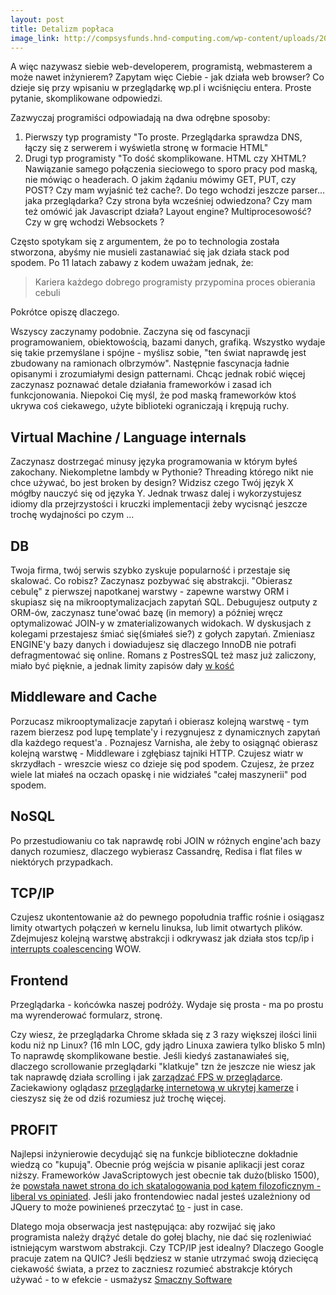 ```yaml
---
layout: post
title: Detalizm popłaca
image_link: http://compsysfunds.hnd-computing.com/wp-content/uploads/2012/08/OS-Layers.png
---
```


A więc nazywasz siebie web-developerem, programistą, webmasterem a może nawet inżynierem? Zapytam więc Ciebie - jak działa web browser? Co dzieje się przy wpisaniu w przeglądarkę wp.pl i wciśnięciu entera. Proste pytanie, skomplikowane odpowiedzi.

Zazwyczaj programiści odpowiadają na dwa odrębne sposoby:

1. Pierwszy typ programisty "To proste. Przeglądarka sprawdza DNS, łączy się z serwerem i wyświetla stronę w formacie HTML"
2. Drugi typ programisty "To dość skomplikowane. HTML czy XHTML? Nawiązanie samego połączenia sieciowego to sporo pracy pod maską, nie mówiąc o headerach. O jakim żądaniu mówimy GET, PUT, czy POST? Czy mam wyjaśnić też cache?. Do tego wchodzi jeszcze parser... jaka przeglądarka? Czy strona była wcześniej odwiedzona? Czy mam też omówić jak Javascript działa? Layout engine? Multiprocesowość? Czy w grę wchodzi Websockets ? 

Często spotykam się z argumentem, że po to technologia została stworzona, abyśmy nie musieli zastanawiać się jak działa stack pod spodem. Po 11 latach zabawy z kodem uważam jednak, że:

> Kariera każdego dobrego programisty przypomina proces obierania cebuli

Pokrótce opiszę dlaczego.

Wszyscy zaczynamy podobnie. Zaczyna się od fascynacji programowaniem, obiektowością, bazami danych, grafiką. Wszystko wydaje się takie przemyślane i spójne - myślisz sobie, "ten świat naprawdę jest zbudowany na ramionach olbrzymów". Następnie fascynacja ładnie opisanymi i zrozumiałymi design patternami. Chcąc jednak robić więcej zaczynasz poznawać detale działania frameworków i zasad ich funkcjonowania. Niepokoi Cię myśl, że pod maską frameworków ktoś ukrywa coś ciekawego, użyte biblioteki ograniczają i krępują ruchy. 

## Virtual Machine / Language internals

Zaczynasz dostrzegać minusy języka programowania w którym byłeś zakochany. Niekompletne lambdy w Pythonie? Threading którego nikt nie chce używać, bo jest broken by design? Widzisz czego Twój język X mógłby nauczyć się od języka Y. Jednak trwasz dalej i wykorzystujesz idiomy dla przejrzystości i kruczki implementacji żeby wycisnąć jeszcze trochę wydajności po czym ...

## DB

Twoja firma, twój serwis szybko zyskuje popularność i przestaje się skalować. Co robisz? Zaczynasz pozbywać się abstrakcji. "Obierasz cebulę" z pierwszej napotkanej warstwy - zapewne warstwy ORM i skupiasz się na mikrooptymalizacjach zapytań SQL. Debugujesz outputy z ORM-ów, zaczynasz tune'ować bazę (in memory) a później wręcz optymalizować JOIN-y w zmaterializowanych widokach. W dyskusjach z kolegami przestajesz śmiać się(śmiałeś sie?) z gołych zapytań. Zmieniasz ENGINE'y bazy danych i dowiadujesz się dlaczego InnoDB nie potrafi defragmentować się online. Romans z PostresSQL też masz już zaliczony, miało być pięknie, a jednak limity zapisów dały [w kość](https://eng.uber.com/mysql-migration/)

## Middleware and Cache

Porzucasz mikrooptymalizacje zapytań i obierasz kolejną warstwę - tym razem bierzesz pod lupę template'y i rezygnujesz z dynamicznych zapytań dla każdego request'a . Poznajesz Varnisha, ale żeby to osiągnąć obierasz kolejną warstwę - Middleware i zgłębiasz tajniki HTTP. Czujesz wiatr w skrzydłach - wreszcie wiesz co dzieje się pod spodem. Czujesz, że przez wiele lat miałeś na oczach opaskę i nie widziałeś "całej maszynerii" pod spodem. 

## NoSQL

Po przestudiowaniu co tak naprawdę robi JOIN w różnych engine'ach bazy danych rozumiesz, dlaczego wybierasz Cassandrę, Redisa i flat files w niektórych przypadkach. 

## TCP/IP

Czujesz ukontentowanie aż do pewnego popołudnia traffic rośnie i osiągasz limity otwartych połączeń w kernelu linuksa, lub limit otwartych plików. Zdejmujesz kolejną warstwę abstrakcji i odkrywasz jak działa stos tcp/ip i [interrupts coalescencing](https://wiki.chipp.ch/twiki/pub/CmsTier3/NodeTypeFileServerHPDL380G7/ols2009-pages-169-1842.pdf)
WOW.

## Frontend

Przeglądarka - końcówka naszej podróży. Wydaje się prosta - ma po prostu ma wyrenderować formularz, stronę. 

Czy wiesz, że przeglądarka Chrome składa się z 3 razy większej ilości linii kodu niż np Linux? (16 mln LOC,  gdy jądro Linuxa zawiera tylko blisko 5 mln) To naprawdę skomplikowane bestie. Jeśli kiedyś zastanawiałeś się, dlaczego scrollowanie przeglądarki "klatkuje" tzn że jeszcze nie wiesz jak tak naprawdę działa scrolling i jak [zarządzać FPS w przeglądarce]( http://www.html5rocks.com/en/tutorials/speed/html5/). Zaciekawiony oglądasz [przeglądarkę internetową w ukrytej kamerze](https://www.youtube.com/watch?v=2xm2IjniJOk) i cieszysz się że od dziś rozumiesz już trochę więcej.

## PROFIT

Najlepsi inżynierowie decydująć się na funkcje biblioteczne dokładnie wiedzą co "kupują". Obecnie próg wejścia w pisanie aplikacji jest coraz niższy. Frameworków JavaScriptowych jest obecnie tak dużo(blisko 1500), że [powstała nawet strona do ich skatalogowania pod kątem filozoficznym - liberal vs opiniated](http://jster.net). Jeśli jako frontendowiec nadal jesteś uzależniony od JQuery to może powinieneś przeczytać [to](http://youmightnotneedjquery.com) - just in case.

Dlatego moja obserwacja jest następująca: aby rozwijać się jako programista należy drążyć detale do gołej blachy, nie dać się rozleniwiać istniejącym warstwom abstrakcji. Czy TCP/IP jest idealny? Dlaczego Google pracuje zatem na QUIC? Jeśli będziesz w stanie utrzymać swoją dziecięcą ciekawość świata, a przez to zaczniesz rozumieć abstrakcje których używać - to w efekcie - usmażysz [Smaczny Software](https://www.youtube.com/watch?v=khtLkmpM28I&spfreload=10)


